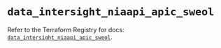 # `data_intersight_niaapi_apic_sweol`

Refer to the Terraform Registry for docs: [`data_intersight_niaapi_apic_sweol`](https://registry.terraform.io/providers/ciscodevnet/intersight/1.0.71/docs/data-sources/niaapi_apic_sweol).
